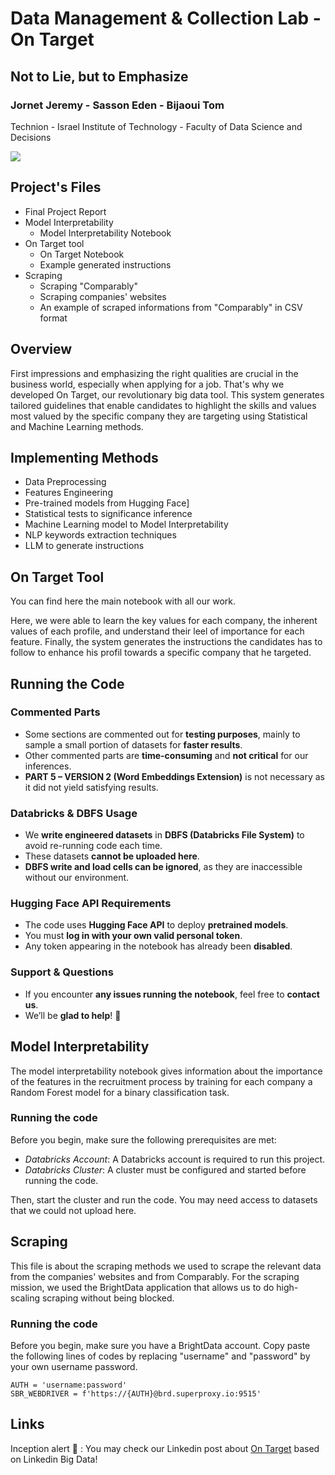 # Data Management & Collection Lab - On Target 

## Not to Lie, but to Emphasize

### Jornet Jeremy - Sasson Eden - Bijaoui Tom

Technion - Israel Institute of Technology - Faculty of Data Science and Decisions

![](https://upload.wikimedia.org/wikipedia/commons/b/b7/Technion_logo.svg)


## Project's Files

* Final Project Report
* Model Interpretability
    * Model Interpretability Notebook
* On Target tool
    * On Target Notebook
    * Example generated instructions
* Scraping
    * Scraping "Comparably"
    * Scraping companies' websites
    * An example of scraped informations from "Comparably" in CSV format


## Overview
First impressions and emphasizing the right qualities are crucial in the business world, especially when applying for a job. That's why we developed On Target, our revolutionary big data tool. This system generates tailored guidelines that enable candidates to highlight the skills and values most valued by the specific company they are targeting using Statistical and Machine Learning methods.

## Implementing Methods
* Data Preprocessing
* Features Engineering
* Pre-trained models from Hugging Face]
* Statistical tests to significance inference
* Machine Learning model to Model Interpretability
* NLP keywords extraction techniques
* LLM to generate instructions

## On Target Tool
You can find here the main notebook with all our work. 

Here, we were able to learn the key values for each company, the inherent values of each profile, and understand their leel of importance for each feature. Finally, the system generates the instructions the candidates has to follow to enhance his profil towards a specific company that he targeted.

## Running the Code

### Commented Parts
- Some sections are commented out for **testing purposes**, mainly to sample a small portion of datasets for **faster results**.
- Other commented parts are **time-consuming** and **not critical** for our inferences.
- **PART 5 – VERSION 2 (Word Embeddings Extension)** is not necessary as it did not yield satisfying results.

### Databricks & DBFS Usage
- We **write engineered datasets** in **DBFS (Databricks File System)** to avoid re-running code each time.
- These datasets **cannot be uploaded here**.
- **DBFS write and load cells can be ignored**, as they are inaccessible without our environment.

### Hugging Face API Requirements
- The code uses **Hugging Face API** to deploy **pretrained models**.
- You must **log in with your own valid personal token**.
- Any token appearing in the notebook has already been **disabled**.

### Support & Questions
- If you encounter **any issues running the notebook**, feel free to **contact us**.
- We’ll be **glad to help**! 🎯


## Model Interpretability
The model interpretability notebook gives information about the importance of the features in the recruitment process by training for each company a Random Forest model for a binary classification task.

### Running the code
Before you begin, make sure the following prerequisites are met:

* _Databricks Account_: A Databricks account is required to run this project.
* _Databricks Cluster_: A cluster must be configured and started before running the code.

Then, start the cluster and run the code. You may need access to datasets that we could not upload here. 

## Scraping 
This file is about the scraping methods we used to scrape the relevant data from the companies' websites and from Comparably. For the scraping mission, we used the BrightData application that allows us to do high-scaling scraping without being blocked. 

### Running the code
Before you begin, make sure you have a BrightData account. Copy paste the following lines of codes by replacing "username" and "password" by your own username password.

``` 
AUTH = 'username:password'
SBR_WEBDRIVER = f'https://{AUTH}@brd.superproxy.io:9515'
```

## Links

Inception alert 🚨 : You may check our Linkedin post about [On Target](https://www.linkedin.com/posts/tom-bijaoui-2799402ab_machinelearning-bigdata-nlp-activity-7293316200053248000-um9R?utm_source=share&utm_medium=member_ios&rcm=ACoAAEq2IX0Bx9yjkh8KcKEaqRrj5e5HWYojE1c) based on Linkedin Big Data!
